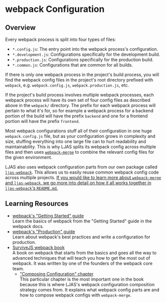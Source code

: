 # webpack Configuration

## Overview

Every webpack process is split into four types of files:

-   `*.config.js`: The entry point into the webpack process's configuration.
-   `*.development.js`: Configurations specifically for the development build.
-   `*.production.js`: Configurations specifically for the production build.
-   `*.common.js`: Configurations that are common for all builds.

If there is only one webpack process in the project's build process, you will find the webpack config files in the project's root directory prefixed with `webpack`, e.g. `webpack.config.js`, `webpack.production.js`, etc.

If the project's build process involves multiple webpack processes, each webpack process will have its own set of four config files as described above in the `webpack/` directory. The prefix for each webpack process will pertain to what it's for, so for example a webpack process for a backend portion of the build will have the prefix `backend` and one for a frontend portion will have the prefix `frontend`.

Most webpack configurations stuff all of their configuration in one huge `webpack.config.js` file, but as your configuration grows in complexity and size, stuffing everything into one large file can to hurt readability and maintainability. This is why LJAS splits its webpack config across multiple files and then uses [`webpack-merge`](https://npmjs.com/package/webpack-merge) to combine the relevant config files for the given environment.

LJAS also uses webpack configuration parts from our own package called [`ljas-webpack`](https://github.com/mattlean/lean-js-app-starter/tree/master/ljas-webpack). This allows us to easily reuse common webpack config code across multiple projects. [If you would like to learn more about `webpack-merge` and `ljas-webpack`, we go more into detail on how it all works together in `ljas-webpack`'s `README.md`.](https://github.com/mattlean/lean-js-app-starter/tree/master/ljas-webpack/README.md)

## Learning Resources

-   [webpack's "Getting Started" guide](https://webpack.js.org/guides/getting-started)  
    Learn the basics of webpack from the "Getting Started" guide in the webpack docs.
-   [webpack's "Production" guide](https://webpack.js.org/guides/production)  
     Learn about webpack's best practices and write a configuration for production.
-   [SurviveJS webpack book](https://survivejs.com/books/webpack)  
    A book on webpack that starts from the basics and goes all the way to advanced techniques that will teach you how to get the most out of webpack. It was written by one of the founders of the webpack core team.
    -   ["Composing Configuration" chapter](https://survivejs.com/webpack/developing/composing-configuration)  
        This particular chapter is the most important one in the book because this is where LJAS's webpack configuration composition strategy comes from. It explains what webpack config parts are and how to compose webpack configs with `webpack-merge`.
